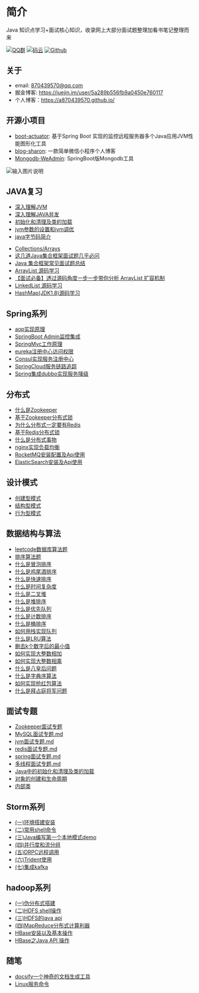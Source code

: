 
#   简介

Java 知识点学习+面试核心知识，收录网上大部分面试题整理加看书笔记整理而来


[![QQ群](https://img.shields.io/badge/QQ%E7%BE%A4-924715723-yellowgreen.svg)](https://jq.qq.com/?_wv=1027&k=5PIRvFq)
[![码云](https://img.shields.io/badge/Gitee-%E7%A0%81%E4%BA%91-yellow.svg)](https://gitee.com/qinxuewu)
[![Github](https://img.shields.io/badge/Github-Github-red.svg)](https://github.com/a870439570)


##  关于
- email:  870439570@qq.com
- 掘金博客: https://juejin.im/user/5a289b556fb9a0450e760117
- 个人博客：https://a870439570.github.io/


## 开源小项目
-  [boot-actuator](https://github.com/a870439570/boot-actuator):   基于Spring Boot 实现的监控远程服务器多个Java应用JVM性能图形化工具
-  [blog-sharon](https://github.com/a870439570/blog-sharon):   一款简单微信小程序个人博客
-  [Mongodb-WeAdmin](https://github.com/a870439570/Mongodb-WeAdmin):  SpringBoot版Mongodb工具



![输入图片说明](https://images.gitee.com/uploads/images/2018/1225/094055_a1254ebd_1478371.png "wuliao2.png")



## JAVA复习
  - [深入理解JVM](2019/深入理解JVM.md)
  - [深入理解JAVA并发](2019/Java并发.md)
  - [初始化和清理及类的加载](JVM/初始化和清理及类的加载.md)
  - [jvm参数的设置和jvm调优](JVM/jvm参数的设置和jvm调优.md)
  - [java字节码简介](JVM/java字节码.md)
  * [Collections/Arrays](collections/Collections-Arrays.md)
  * [这几道Java集合框架面试题几乎必问](https://github.com/Snailclimb/Java-Guide/blob/master/Java相关/这几道Java集合框架面试题几乎必问.md)
  * [Java 集合框架常见面试题总结](https://github.com/Snailclimb/Java-Guide/blob/master/Java相关/Java集合框架常见面试题总结.md)
  * [ArrayList 源码学习](https://github.com/Snailclimb/Java-Guide/blob/master/Java相关/ArrayList.md) 
  * [【面试必备】透过源码角度一步一步带你分析 ArrayList 扩容机制](https://github.com/Snailclimb/JavaGuide/blob/master/Java相关/ArrayList-Grow.md)    
  * [LinkedList 源码学习](https://github.com/Snailclimb/Java-Guide/blob/master/Java相关/LinkedList.md)   
  * [HashMap(JDK1.8)源码学习](https://github.com/Snailclimb/Java-Guide/blob/master/Java相关/HashMap.md)  

## Spring系列
  - [aop实现原理](Spring/aop.md)
  - [SpringBoot Admin监控集成](Spring/SpringBootAdmin.md)
  - [SpringMvc工作原理](Spring/SpringMvc.md)
  - [eureka注册中心访问权限](Spring/eureka注册中心访问权限.md)
  - [Consul实现服务注册中心](Spring/Consul实现服务注册中心.md)
  - [SpringCloud服务链路追踪](Spring/Springcloud服务链路追踪.md)
  - [Spring集成dubbo实现服务降级](Spring/Spring集成dubbo集群实现服务降级.md)
  

##  分布式
- [什么是Zookeeper](distributed/Zookeeper.md)
- [基于Zookeeper分布式锁](distributed/Zookeeper_lock.md)
- [为什么分布式一定要有Redis](distributed/Redis01.md)
- [基于Redis分布式锁](distributed/Redis02.md)
- [什么是分布式事物 ](distributed/Transactional.md)
- [nginx实现负载均衡](distributed/nginx.md)
- [RocketMQ安装配置及Api使用](distributed/RocketMQ.md)
- [ElasticSearch安装及Api使用](distributed/ElasticSearch.md)



## 设计模式
  - [创建型模式](2019/创建型模式.md)
  - [结构型模式](2019/结构型模式.md)
  - [行为型模式](2019/行为型模式.md)
  
##  数据结构与算法
  - [leetcode数据库算法题](leetcode/sql算法.md)
  - [排序算法题](leetcode/排序算法.md)
  - [什么是冒泡排序](https://mp.weixin.qq.com/s/wO11PDZSM5pQ0DfbQjKRQA)
  - [什么是鸡尾酒排序](https://mp.weixin.qq.com/s/CoVZrvis6BnxBQgQrdc5kA)
  - [什么是快速排序](https://mp.weixin.qq.com/s/PQLC7qFjb74kt6PdExP8mw)
  - [什么是时间复杂度](https://mp.weixin.qq.com/s/1rYK3urLuun5WqnibJ2t3g)
  - [什么是二叉堆](https://mp.weixin.qq.com/s/cq2EhVtOTzTVpNpLDXfeJg)
  - [什么是堆排序](https://mp.weixin.qq.com/s/8Bid1naBLtEjPoP-R4HkBg)
  - [什么是优先队列](https://mp.weixin.qq.com/s/4hXBw7sZ-NKs_asOQxS7gA)
  - [什么是计数排序](https://mp.weixin.qq.com/s/WGqndkwLlzyVOHOdGK7X4Q)
  - [什么是桶排序](https://mp.weixin.qq.com/s/qrboxA5SwN7AbAcpZ_dpNQ)
  - [如何用栈实现队列](https://mp.weixin.qq.com/s/IiOUgS5jZ6pgVqUAJHwNKg)
  - [什么是LRU算法](https://mp.weixin.qq.com/s/h_Ns5HY27NmL_odCYLgx_Q)
  - [删去k个数字后的最小值](https://mp.weixin.qq.com/s/4pK5MLMkcuX_1RK_2Pth9g)
  - [如何实现大整数相加](https://mp.weixin.qq.com/s/GXclPfm_L2kIGAjgLSPX5g)
  - [如何实现大整数相乘](https://mp.weixin.qq.com/s/KV4Y9R17AZZ0xek579OpCA)
  - [什么是八皇后问题](https://mp.weixin.qq.com/s/puk7IAZkSe6FCkZnt0jnSA)
  - [什么是字典序算法](https://mp.weixin.qq.com/s/_mIeGKdvTOH-1jleJ4aADg)
  - [如何实现抢红包算法](https://mp.weixin.qq.com/s/AIE33sdT2QI6UL8cs1kJCQ)
  - [什么是拜占庭将军问题](https://mp.weixin.qq.com/s/-dTBkwVaRo6WxZ8uS9DwjQ)
 

##  面试专题
   - [Zookeeper面试专题](其它/Zookeeper面试专题.md)
   - [MySQL面试专题.md](其它/MySQL.md)
   - [jvm面试专题.md](其它/jvm.md)
   - [redis面试专题.md](其它/redis面试.md)
   - [spring面试专题.md](其它/spring.md)
   - [多线程面试专题.md](其它/多线程.md)
   - [Java中的初始化和清理及类的加载](其它/Java中的初始化和清理及类的加载.md)
   - [对象的创建和生命周期](其它/对象的创建和生命周期.md)
   - [内部类](其它/内部类.md)


## Storm系列
  - [(一)环境搭建安装](storm/storm01.md)
  - [(二)常用shell命令](storm/storm02.md)
  - [(三)Java编写第一个本地模式demo](storm/storm03.md)
  - [(四)并行度和流分组](storm/storm04.md)
  - [(五)DRPC远程调用](storm/storm05.md)
  - [(六)Trident使用](storm/storm06.md)
  - [(七)集成kafka](storm/storm07.md)


## hadoop系列
  - [(一)伪分布式搭建](hadoop/hadoop01.md)
  - [(二)HDFS shell操作](hadoop/hadoop02.md)
  - [(三)HDFS的java api](hadoop/hadoop03.md)
  - [(四)MapReduce分布式计算利器](hadoop/hadoop04.md)
  - [HBase安装以及基本操作](hadoop/hbase01.md)
  - [HBase之Java API 操作](hadoop/hbase02.md)


 ## 随笔
   - [docsify一个神奇的文档生成工具](其它/docsify.md)
   - [Linux服务命令](其它/Linxu服务命令.md)


